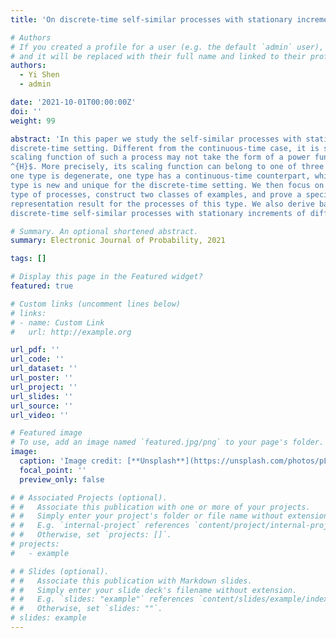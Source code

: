 ```yaml
---
title: 'On discrete-time self-similar processes with stationary increments'

# Authors
# If you created a profile for a user (e.g. the default `admin` user), write the username (folder name) here
# and it will be replaced with their full name and linked to their profile.
authors:
  - Yi Shen
  - admin

date: '2021-10-01T00:00:00Z'
doi: ''
weight: 99

abstract: 'In this paper we study the self-similar processes with stationary increments in a
discrete-time setting. Different from the continuous-time case, it is shown that the
scaling function of such a process may not take the form of a power function $b(a) = a
^{H}$. More precisely, its scaling function can belong to one of three types, among which
one type is degenerate, one type has a continuous-time counterpart, while the other
type is new and unique for the discrete-time setting. We then focus on this last
type of processes, construct two classes of examples, and prove a special spectral
representation result for the processes of this type. We also derive basic properties of
discrete-time self-similar processes with stationary increments of different types.'

# Summary. An optional shortened abstract.
summary: Electronic Journal of Probability, 2021

tags: []

# Display this page in the Featured widget?
featured: true

# Custom links (uncomment lines below)
# links:
# - name: Custom Link
#   url: http://example.org

url_pdf: ''
url_code: ''
url_dataset: ''
url_poster: ''
url_project: ''
url_slides: ''
url_source: ''
url_video: ''

# Featured image
# To use, add an image named `featured.jpg/png` to your page's folder.
image:
  caption: 'Image credit: [**Unsplash**](https://unsplash.com/photos/pLCdAaMFLTE)'
  focal_point: ''
  preview_only: false

# # Associated Projects (optional).
# #   Associate this publication with one or more of your projects.
# #   Simply enter your project's folder or file name without extension.
# #   E.g. `internal-project` references `content/project/internal-project/index.md`.
# #   Otherwise, set `projects: []`.
# projects:
#   - example

# # Slides (optional).
# #   Associate this publication with Markdown slides.
# #   Simply enter your slide deck's filename without extension.
# #   E.g. `slides: "example"` references `content/slides/example/index.md`.
# #   Otherwise, set `slides: ""`.
# slides: example
---
```

